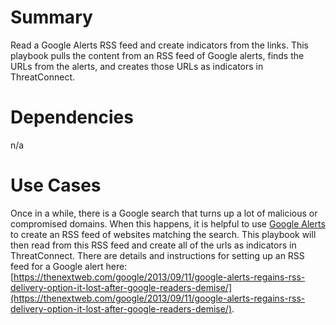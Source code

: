 # Summary

Read a Google Alerts RSS feed and create indicators from the links. This playbook pulls the content from an RSS feed of Google alerts, finds the URLs from the alerts, and creates those URLs as indicators in ThreatConnect.

# Dependencies

n/a

# Use Cases

Once in a while, there is a Google search that turns up a lot of malicious or compromised domains. When this happens, it is helpful to use [Google Alerts](https://www.google.com/alerts) to create an RSS feed of websites matching the search. This playbook will then read from this RSS feed and create all of the urls as indicators in ThreatConnect. There are details and instructions for setting up an RSS feed for a Google alert here: [https://thenextweb.com/google/2013/09/11/google-alerts-regains-rss-delivery-option-it-lost-after-google-readers-demise/](https://thenextweb.com/google/2013/09/11/google-alerts-regains-rss-delivery-option-it-lost-after-google-readers-demise/).
